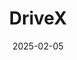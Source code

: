 ---  
layout: startup_page  
title: "DriveX"  
id: "drivex.io"  
permalink: "/drivexdrivex.io02052025/"  
website: "https://drivex.io/"  
funding_round: ""  
funding_amount: "€1.2M"  
investors: "Carglass Estonia, Lithuanian and Slovenian business angels, existing investors"  
about: "DriveX develops AI-powered technology for windshield damage detection, helping insurance and repair companies assess damage and optimize repair or replacement decisions. This improves efficiency, reduces costs, and enhances customer self-service. The technology guides car owners in capturing images and uses AI to determine the best course of action."  
markets: "Insurtech, AI, Automotive"  
hq: "Tallinn, Harjumaa, Estonia"  
founded_year: "2020"  
linkedin: "https://www.linkedin.com/company/drivextechnologies"  
twitter: "https://twitter.com/DriveXcompany"  
instagram: ""  
facebook: "https://www.facebook.com/driveXcompany"  
crunchbase: "https://www.crunchbase.com/organization/drivex-technologies"  
pitchbook: "https://pitchbook.com/profiles/company/459413-29"  

date_display: "05-Feb-2025"  
date: "2025-02-05"

# SEO Optimization  
meta_title: "DriveX -  Funding (€1.2M)"  
meta_description: "DriveX, DriveX develops AI-powered technology for windshield damage detection, helping insurance and repair companies assess damage and optimize repair or rep..."  
meta_keywords: "DriveX, Insurtech, AI, Automotive,  funding"  
canonical_url: "https://startup.projectstartups.com/drivexdrivex.io02052025/"  
---